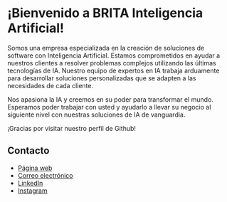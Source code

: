 # ¡Bienvenido a BRITA Inteligencia Artificial!

Somos una empresa especializada en la creación de soluciones de software con Inteligencia Artificial. Estamos comprometidos en ayudar a nuestros clientes a resolver problemas complejos utilizando las últimas tecnologías de IA. Nuestro equipo de expertos en IA trabaja arduamente para desarrollar soluciones personalizadas que se adapten a las necesidades de cada cliente.

Nos apasiona la IA y creemos en su poder para transformar el mundo. Esperamos poder trabajar con usted y ayudarlo a llevar su negocio al siguiente nivel con nuestras soluciones de IA de vanguardia.

¡Gracias por visitar nuestro perfil de Github!

## Contacto

- [Página web](https://brita.mx/)
- [Correo electrónico](mailto:hola@brita.mx)
- [LinkedIn](https://www.linkedin.com/company/brita-inteligencia-artificial/)
- [Instagram](https://www.instagram.com/brita_inteligencia_artificial/)